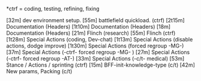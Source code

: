 *ctrf = coding, testing, refining, fixing

[32m]   dev environment setup.
[55m]   battlefield quickload.       (ctrf)
[2t15m] Documentation                (Headers)
[1t10m] Documentation                (Headers)
[18m]   Documentation                (Headers)
[21m]   Flinch                       (research)
[55m]   Flinch                       (ctrf)
[1t28m] Special Actions              (coding, Dev-chat)
[1t13m] Special Actions              (disable actions, dodge improve)
[1t30m] Special Actions              (forced regroup -MG-)
[37m]   Special Actions              (-ctrf- forced regroup -MG- )
[27m]   Special Actions              (-ctrf- forced regroup -AT-)
[33m]   Special Actions              (-c/t- medical)
[53m]   Stance / Actions / sprinting (ctrf)
[15m]   BFF-init-knowledge-type      (c/t)
[42m]   New params, Packing          (c/t)